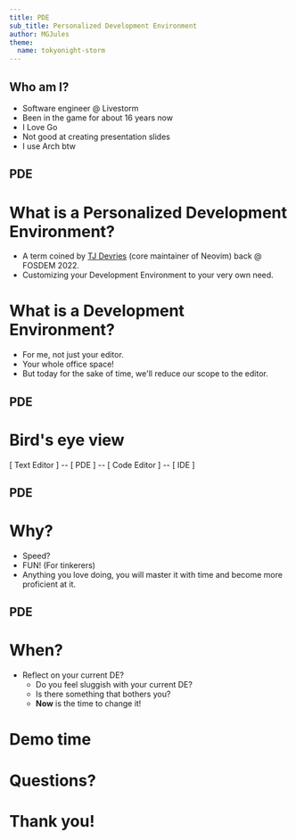 ```yaml
---
title: PDE
sub_title: Personalized Development Environment
author: MGJules
theme:
  name: tokyonight-storm
---
```


Who am I?
---

<!-- incremental_lists: true -->

- Software engineer @ Livestorm
- Been in the game for about 16 years now
- I Love Go
- Not good at creating presentation slides
- I use Arch btw

<!-- end_slide -->

PDE
---

# What is a Personalized Development Environment?

<!-- pause -->

<!-- incremental_lists: true -->

- A term coined by [TJ Devries](https://www.youtube.com/c/tjdevries) (core maintainer of Neovim) back @ FOSDEM 2022.
- Customizing your Development Environment to your very own need.

<!-- pause -->

# What is a Development Environment?
<!-- pause -->

<!-- incremental_lists: true -->

- For me, not just your editor.
- Your whole office space!
- But today for the sake of time, we'll reduce our scope to the editor.

<!-- pause -->

<!-- end_slide -->

PDE
---

# Bird's eye view

[ Text Editor ] -- [ PDE ] -- [ Code Editor ] -- [ IDE ]

<!-- end_slide -->

PDE
---

# Why?

<!-- pause -->

<!-- incremental_lists: true -->

- Speed?
- FUN! (For tinkerers)
- Anything you love doing, you will master it with time and become more proficient at it.

<!-- end_slide -->

PDE
---

# When?

<!-- pause -->

<!-- incremental_lists: true -->

- Reflect on your current DE?
  - Do you feel sluggish with your current DE?
  - Is there something that bothers you?
  - **Now** is the time to change it!

<!-- end_slide -->

<!-- jump_to_middle -->

Demo time
===

<!-- end_slide -->

<!-- jump_to_middle -->

Questions?
===

<!-- end_slide -->

<!-- jump_to_middle -->

Thank you!
===

